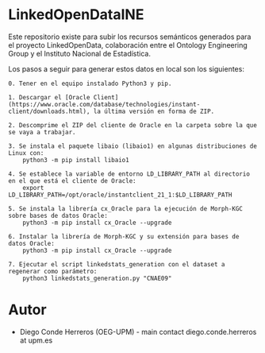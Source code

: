 # LinkedOpenDataINE
Este repositorio existe para subir los recursos semánticos generados para el proyecto LinkedOpenData, colaboración entre el Ontology Engineering Group y el Instituto Nacional de Estadística.

Los pasos a seguir para generar estos datos en local son los siguientes:

    0. Tener en el equipo instalado Python3 y pip.

    1. Descargar el [Oracle Client](https://www.oracle.com/database/technologies/instant-client/downloads.html), la última versión en forma de ZIP.

    2. Descomprime el ZIP del cliente de Oracle en la carpeta sobre la que se vaya a trabajar.

    3. Se instala el paquete libaio (libaio1) en algunas distribuciones de Linux con: 
        python3 -m pip install libaio1      

    4. Se establece la variable de entorno LD_LIBRARY_PATH al directorio en el que está el cliente de Oracle:
        export LD_LIBRARY_PATH=/opt/oracle/instantclient_21_1:$LD_LIBRARY_PATH

    5. Se instala la librería cx_Oracle para la ejecución de Morph-KGC sobre bases de datos Oracle:
        python3 -m pip install cx_Oracle --upgrade

    6. Instalar la librería de Morph-KGC y su extensión para bases de datos Oracle:
        python3 -m pip install cx_Oracle --upgrade  

    7. Ejecutar el script linkedstats_generation con el dataset a regenerar como parámetro:
        python3 linkedstats_generation.py "CNAE09"
    
#   Autor
- Diego Conde Herreros (OEG-UPM) - main contact  diego.conde.herreros at upm.es